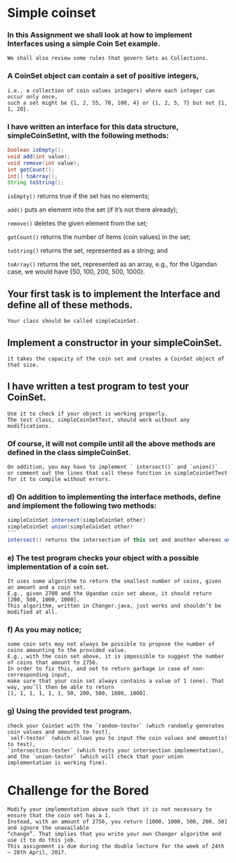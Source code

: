 ﻿# Simple coinset

### In this Assignment we shall look at how to implement Interfaces using a simple Coin Set example.

    We shall also review some rules that govern Sets as Collections.

### A CoinSet object can contain a set of positive integers,

    i.e., a collection of coin values integers) where each integer can occur only once,
    such a set might be {1, 2, 55, 78, 100, 4} or {1, 2, 5, 7} but not {1, 1, 20}.

### I have written an interface for this data structure, simpleCoinSetInt, with the following methods:

```java
boolean isEmpty();
void add(int value);
void remove(int value);
int getCount();
int[] toArray();
String toString();
```

`isEmpty()` returns true if the set has no elements;

`add()` puts an element into the set (if it’s not there already);

`remove()` deletes the given element from the set;

`getCount()` returns the number of items (coin values) in the set;

`toString()` returns the set, represented as a string; and

`toArray()` returns the set, represented as an array, e.g., for the Ugandan case, we would have {50, 100, 200, 500, 1000}.

## Your first task is to implement the Interface and define all of these methods.

    Your class should be called simpleCoinSet.

## Implement a constructor in your simpleCoinSet.

    it takes the capacity of the coin set and creates a CoinSet object of that size.

## I have written a test program to test your CoinSet.

    Use it to check if your object is working properly.
    The test class, simpleCoinSetTest, should work without any modifications.

### Of course, it will not compile until all the above methods are defined in the class simpleCoinSet.

    On addition, you may have to implement ` intersect()` and `union()`
    or comment out the lines that call these function in simpleCoinSetTest for it to compile without errors.

### d) On addition to implementing the interface methods, define and implement the following two methods:

````java
simpleCoinSet intersect(simpleCoinSet other)
simpleCoinSet union(simpleCoinSet other)
```
intersect() returns the intersection of this set and another whereas union() returns the union.
````

### e) The test program checks your object with a possible implementation of a coin set.

    It uses some algorithm to return the smallest number of coins, given an amount and a coin set.
    E.g., given 2700 and the Ugandan coin set above, it should return [200, 500, 1000, 1000].
    This algorithm, written in Changer.java, just works and shouldn’t be modified at all.

### f) As you may notice;

    some coin sets may not always be possible to propose the number of coins amounting to the provided value.
    E.g., with the coin set above, it is impossible to suggest the number of coins that amount to 2756.
    In order to fix this, and not to return garbage in case of non‐corresponding input,
    make sure that your coin set always contains a value of 1 (one). That way, you’ll then be able to return
    [1, 1, 1, 1, 1, 1, 50, 200, 500, 1000, 1000].

### g) Using the provided test program.

    check your CoinSet with the `random‐tester` (which randomly generates coin values and amounts to test),
    `self‐tester` (which allows you to input the coin values and amount(s) to test),
    `intersection‐tester` (which tests your intersection implementation),
    and the `union‐tester` (which will check that your union implementation is working fine).

# Challenge for the Bored

    Modify your implementation above such that it is not necessary to ensure that the coin set has a 1.
    Instead, with an amount of 2756, you return [1000, 1000, 500, 200, 50] and ignore the unavailable
    “change”. That implies that you write your own Changer algorithm and use it to do this job.
    This assignment is due during the double lecture for the week of 24th – 28th April, 2017.
